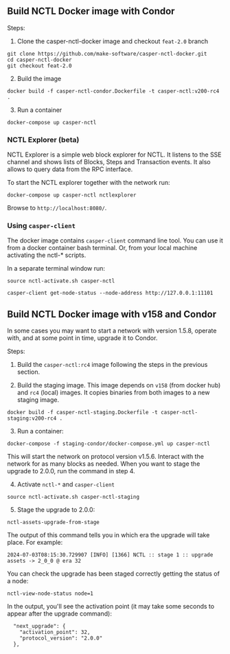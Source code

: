 ## Build NCTL Docker image with Condor

Steps:

1. Clone the casper-nctl-docker image and checkout `feat-2.0` branch

```
git clone https://github.com/make-software/casper-nctl-docker.git
cd casper-nctl-docker
git checkout feat-2.0
````

2. Build the image

```
docker build -f casper-nctl-condor.Dockerfile -t casper-nctl:v200-rc4 .
```

3. Run a container

```
docker-compose up casper-nctl
```

### NCTL Explorer (beta)

NCTL Explorer is a simple web block explorer for NCTL. It listens to the SSE channel and shows lists of Blocks, Steps and Transaction events. It also allows to query data from the RPC interface. 

To start the NCTL explorer together with the network run:

```
docker-compose up casper-nctl nctlexplorer
```

Browse to `http://localhost:8080/`.

### Using `casper-client`

The docker image contains `casper-client` command line tool. You can use it from a docker container bash terminal. Or, from your local machine activating the nctl-* scripts.

In a separate terminal window run:

```
source nctl-activate.sh casper-nctl

casper-client get-node-status --node-address http://127.0.0.1:11101
```

## Build NCTL Docker image with v158 and Condor

In some cases you may want to start a network with version 1.5.8, operate with,
and at some point in time, upgrade it to Condor.

Steps:

1. Build the `casper-nctl:rc4` image following the steps in the previous section.

2. Build the staging image. This image depends on `v158` (from docker hub) and `rc4` (local) images. It copies binaries from both images to a new staging image.

```
docker build -f casper-nctl-staging.Dockerfile -t casper-nctl-staging:v200-rc4 .
```

3. Run a container:

```
docker-compose -f staging-condor/docker-compose.yml up casper-nctl
```

This will start the network on protocol version v1.5.6. Interact with the network for as many blocks as needed. When you want to stage the upgrade to 2.0.0, run the command in step 4.

4. Activate `nctl-*` and `casper-client`

```
source nctl-activate.sh casper-nctl-staging
```

5. Stage the upgrade to 2.0.0:

```
nctl-assets-upgrade-from-stage
```

The output of this command tells you in which era the upgrade will take place. For example:

```
2024-07-03T08:15:30.729907 [INFO] [1366] NCTL :: stage 1 :: upgrade assets -> 2_0_0 @ era 32
```

You can check the upgrade has been staged correctly getting the status of a node:

```
nctl-view-node-status node=1
```

In the output, you'll see the activation point (it may take some seconds to appear after the upgrade command):

```
  "next_upgrade": {
    "activation_point": 32,
    "protocol_version": "2.0.0"
  },
```
